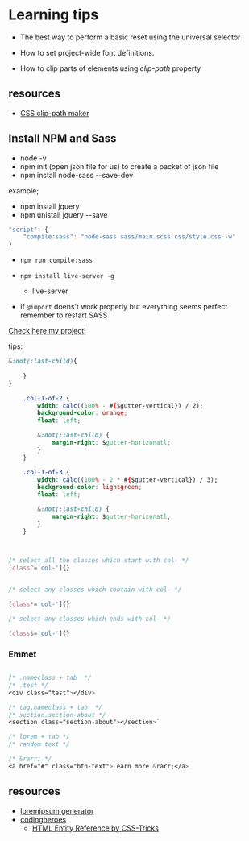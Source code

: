 # Learning tips

* The best way to perform a basic reset using the universal selector

* How to set project-wide font definitions.

* How to clip parts of elements using *clip-path* property

## resources

* [CSS clip-path maker](https://bennettfeely.com/clippy/)

## Install NPM and Sass

* node -v
* npm init (open json file for us) to create a packet of json file
* npm install node-sass --save-dev

example;
* npm install jquery
* npm unistall jquery --save

```javascript
"script": {
    "compile:sass": "node-sass sass/main.scss css/style.css -w"
}
```
* `npm run compile:sass`

* `npm install live-server -g` 
    * live-server

* if `@import` doens't work properly but everything seems perfect remember to restart SASS

[Check here my project!](https://xenodochial-ritchie-156b6b.netlify.com/)

tips:

```css
&:not(:last-child){
        
    }
}

    .col-1-of-2 {
        width: calc((100% - #{$gutter-vertical}) / 2);
        background-color: orange;
        float: left;

        &:not(:last-child) {
            margin-right: $gutter-horizonatl;
        }
    }

    .col-1-of-3 {
        width: calc((100% - 2 * #{$gutter-vertical}) / 3);
        background-color: lightgreen;
        float: left;

        &:not(:last-child) {
            margin-right: $gutter-horizonatl;
        }
    }



/* select all the classes which start with col- */
[class^='col-']{}

    
/* select any classes which contain with col- */

[class*='col-']{}

/* select any classes which ends with col- */

[class$='col-']{}

```


### Emmet

```css

/* .nameclass + tab  */
/* .test */
<div class="test"></div>

/* tag.nameclass + tab  */
/* section.section-about */
<section class="section-about"></section>`

/* lorem + tab */
/* random text */

/* &rarr; */
<a href="#" class="btn-text">Learn more &rarr;</a>

```

## resources

* [loremipsum generator](https://loremipsum.io/)
* [codingheroes](http://codingheroes.io/resources/)
    * [HTML Entity Reference by CSS-Tricks](https://css-tricks.com/snippets/html/glyphs/)